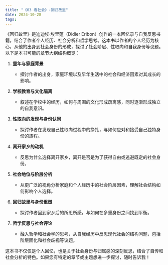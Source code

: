```yaml
---
title: "《03 看社会》-回归故里"
date: 2024-10-28
tags: 
---
```

《回归故里》是迪迪埃·埃里蓬（Didier Eribon）创作的一本回忆录与自我反思书籍，结合了作者个人经历、社会分析和哲学思考。这本书以作者的个人经历为核心，从他的出身到社会身份的形成，探讨了社会阶层、性取向和自我身份等议题。以下是本书可能的章节大纲结构概览：

1. **童年与家庭背景**  
   - 探讨作者的出身，家庭环境以及早年生活中的社会和经济因素对其成长的影响。

2. **学校教育与文化隔离**  
   - 叙述在学校中的经历，如何与周围的文化形成疏离感，同时逐渐形成独立的自我意识。

3. **性取向的发现与身份认同**  
   - 探讨作者在发现自己性取向过程中的挣扎，与如何应对和接受自己独特身份的旅程。

4. **离开家乡的动机**  
   - 反思为什么选择离开家乡，离开是否是为了获得自由或逃避既定的社会身份。

5. **社会地位与阶层分析**  
   - 从更广泛的视角分析家庭和个人经历中的社会阶层因素，理解社会结构如何影响个人选择。

6. **回归故里与身份重塑**  
   - 探讨作者回到家乡后的所思所感，与如何在多重身份之间找到平衡。

7. **哲学反思与社会评论**  
   - 融入哲学和社会学的思考，从自我经历中反思现代社会的结构问题，包括阶层固化和社会歧视等议题。

这本书不仅仅是个人回忆，也是关于社会身份与归属感的深刻反思，结合了自传和社会分析的特色。如果您有特定的章节或主题想进一步探讨，随时告诉我！

